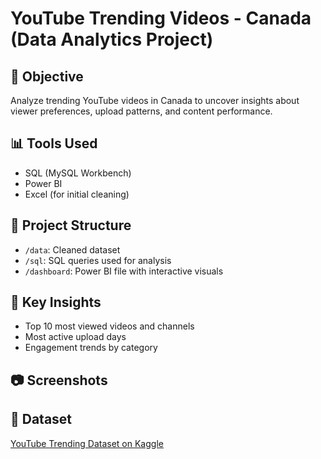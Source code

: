 # YouTube Trending Videos - Canada (Data Analytics Project)

## 📌 Objective
Analyze trending YouTube videos in Canada to uncover insights about viewer preferences, upload patterns, and content performance.

## 📊 Tools Used
- SQL (MySQL Workbench)
- Power BI
- Excel (for initial cleaning)

## 📁 Project Structure
- `/data`: Cleaned dataset
- `/sql`: SQL queries used for analysis
- `/dashboard`: Power BI file with interactive visuals

## 🧠 Key Insights
- Top 10 most viewed videos and channels
- Most active upload days
- Engagement trends by category

## 📷 Screenshots


## 📎 Dataset
[YouTube Trending Dataset on Kaggle](https://www.kaggle.com/datasets/datasnaek/youtube-new)
